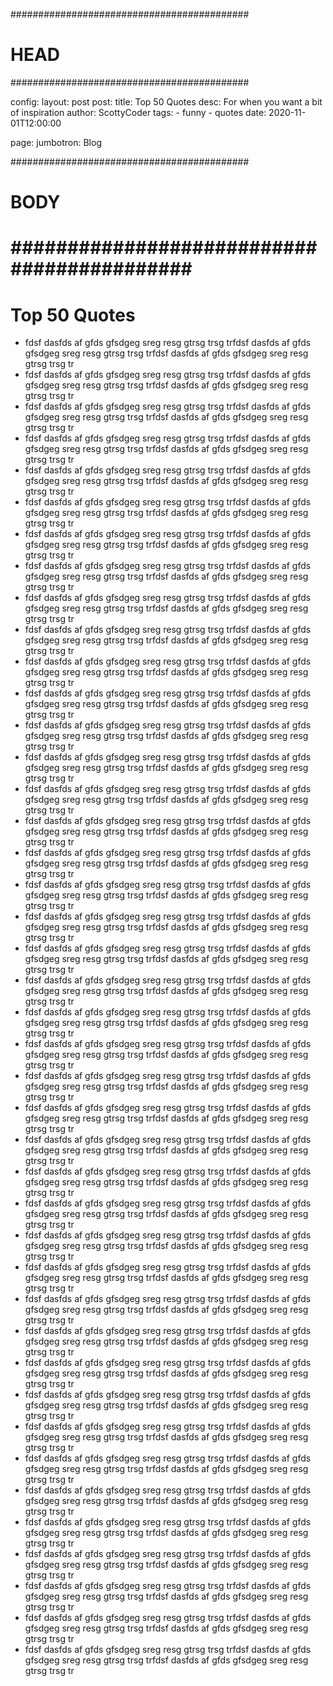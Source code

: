 ###########################################
# HEAD
###########################################

config: 
  layout: post
  post: 
    title: Top 50 Quotes
    desc: For when you want a bit of inspiration
    author: ScottyCoder
    tags: 
      - funny
      - quotes
    date: 2020-11-01T12:00:00

page: 
  jumbotron: Blog

###########################################
# BODY
###########################################
=====

# Top 50 Quotes

- fdsf dasfds af gfds gfsdgeg sreg resg gtrsg trsg trfdsf dasfds af gfds gfsdgeg sreg resg gtrsg trsg trfdsf dasfds af gfds gfsdgeg sreg resg gtrsg trsg tr
- fdsf dasfds af gfds gfsdgeg sreg resg gtrsg trsg trfdsf dasfds af gfds gfsdgeg sreg resg gtrsg trsg trfdsf dasfds af gfds gfsdgeg sreg resg gtrsg trsg tr
- fdsf dasfds af gfds gfsdgeg sreg resg gtrsg trsg trfdsf dasfds af gfds gfsdgeg sreg resg gtrsg trsg trfdsf dasfds af gfds gfsdgeg sreg resg gtrsg trsg tr
- fdsf dasfds af gfds gfsdgeg sreg resg gtrsg trsg trfdsf dasfds af gfds gfsdgeg sreg resg gtrsg trsg trfdsf dasfds af gfds gfsdgeg sreg resg gtrsg trsg tr
- fdsf dasfds af gfds gfsdgeg sreg resg gtrsg trsg trfdsf dasfds af gfds gfsdgeg sreg resg gtrsg trsg trfdsf dasfds af gfds gfsdgeg sreg resg gtrsg trsg tr
- fdsf dasfds af gfds gfsdgeg sreg resg gtrsg trsg trfdsf dasfds af gfds gfsdgeg sreg resg gtrsg trsg trfdsf dasfds af gfds gfsdgeg sreg resg gtrsg trsg tr
- fdsf dasfds af gfds gfsdgeg sreg resg gtrsg trsg trfdsf dasfds af gfds gfsdgeg sreg resg gtrsg trsg trfdsf dasfds af gfds gfsdgeg sreg resg gtrsg trsg tr
- fdsf dasfds af gfds gfsdgeg sreg resg gtrsg trsg trfdsf dasfds af gfds gfsdgeg sreg resg gtrsg trsg trfdsf dasfds af gfds gfsdgeg sreg resg gtrsg trsg tr
- fdsf dasfds af gfds gfsdgeg sreg resg gtrsg trsg trfdsf dasfds af gfds gfsdgeg sreg resg gtrsg trsg trfdsf dasfds af gfds gfsdgeg sreg resg gtrsg trsg tr
- fdsf dasfds af gfds gfsdgeg sreg resg gtrsg trsg trfdsf dasfds af gfds gfsdgeg sreg resg gtrsg trsg trfdsf dasfds af gfds gfsdgeg sreg resg gtrsg trsg tr
- fdsf dasfds af gfds gfsdgeg sreg resg gtrsg trsg trfdsf dasfds af gfds gfsdgeg sreg resg gtrsg trsg trfdsf dasfds af gfds gfsdgeg sreg resg gtrsg trsg tr
- fdsf dasfds af gfds gfsdgeg sreg resg gtrsg trsg trfdsf dasfds af gfds gfsdgeg sreg resg gtrsg trsg trfdsf dasfds af gfds gfsdgeg sreg resg gtrsg trsg tr
- fdsf dasfds af gfds gfsdgeg sreg resg gtrsg trsg trfdsf dasfds af gfds gfsdgeg sreg resg gtrsg trsg trfdsf dasfds af gfds gfsdgeg sreg resg gtrsg trsg tr
- fdsf dasfds af gfds gfsdgeg sreg resg gtrsg trsg trfdsf dasfds af gfds gfsdgeg sreg resg gtrsg trsg trfdsf dasfds af gfds gfsdgeg sreg resg gtrsg trsg tr
- fdsf dasfds af gfds gfsdgeg sreg resg gtrsg trsg trfdsf dasfds af gfds gfsdgeg sreg resg gtrsg trsg trfdsf dasfds af gfds gfsdgeg sreg resg gtrsg trsg tr
- fdsf dasfds af gfds gfsdgeg sreg resg gtrsg trsg trfdsf dasfds af gfds gfsdgeg sreg resg gtrsg trsg trfdsf dasfds af gfds gfsdgeg sreg resg gtrsg trsg tr
- fdsf dasfds af gfds gfsdgeg sreg resg gtrsg trsg trfdsf dasfds af gfds gfsdgeg sreg resg gtrsg trsg trfdsf dasfds af gfds gfsdgeg sreg resg gtrsg trsg tr
- fdsf dasfds af gfds gfsdgeg sreg resg gtrsg trsg trfdsf dasfds af gfds gfsdgeg sreg resg gtrsg trsg trfdsf dasfds af gfds gfsdgeg sreg resg gtrsg trsg tr
- fdsf dasfds af gfds gfsdgeg sreg resg gtrsg trsg trfdsf dasfds af gfds gfsdgeg sreg resg gtrsg trsg trfdsf dasfds af gfds gfsdgeg sreg resg gtrsg trsg tr
- fdsf dasfds af gfds gfsdgeg sreg resg gtrsg trsg trfdsf dasfds af gfds gfsdgeg sreg resg gtrsg trsg trfdsf dasfds af gfds gfsdgeg sreg resg gtrsg trsg tr
- fdsf dasfds af gfds gfsdgeg sreg resg gtrsg trsg trfdsf dasfds af gfds gfsdgeg sreg resg gtrsg trsg trfdsf dasfds af gfds gfsdgeg sreg resg gtrsg trsg tr
- fdsf dasfds af gfds gfsdgeg sreg resg gtrsg trsg trfdsf dasfds af gfds gfsdgeg sreg resg gtrsg trsg trfdsf dasfds af gfds gfsdgeg sreg resg gtrsg trsg tr
- fdsf dasfds af gfds gfsdgeg sreg resg gtrsg trsg trfdsf dasfds af gfds gfsdgeg sreg resg gtrsg trsg trfdsf dasfds af gfds gfsdgeg sreg resg gtrsg trsg tr
- fdsf dasfds af gfds gfsdgeg sreg resg gtrsg trsg trfdsf dasfds af gfds gfsdgeg sreg resg gtrsg trsg trfdsf dasfds af gfds gfsdgeg sreg resg gtrsg trsg tr
- fdsf dasfds af gfds gfsdgeg sreg resg gtrsg trsg trfdsf dasfds af gfds gfsdgeg sreg resg gtrsg trsg trfdsf dasfds af gfds gfsdgeg sreg resg gtrsg trsg tr
- fdsf dasfds af gfds gfsdgeg sreg resg gtrsg trsg trfdsf dasfds af gfds gfsdgeg sreg resg gtrsg trsg trfdsf dasfds af gfds gfsdgeg sreg resg gtrsg trsg tr
- fdsf dasfds af gfds gfsdgeg sreg resg gtrsg trsg trfdsf dasfds af gfds gfsdgeg sreg resg gtrsg trsg trfdsf dasfds af gfds gfsdgeg sreg resg gtrsg trsg tr
- fdsf dasfds af gfds gfsdgeg sreg resg gtrsg trsg trfdsf dasfds af gfds gfsdgeg sreg resg gtrsg trsg trfdsf dasfds af gfds gfsdgeg sreg resg gtrsg trsg tr
- fdsf dasfds af gfds gfsdgeg sreg resg gtrsg trsg trfdsf dasfds af gfds gfsdgeg sreg resg gtrsg trsg trfdsf dasfds af gfds gfsdgeg sreg resg gtrsg trsg tr
- fdsf dasfds af gfds gfsdgeg sreg resg gtrsg trsg trfdsf dasfds af gfds gfsdgeg sreg resg gtrsg trsg trfdsf dasfds af gfds gfsdgeg sreg resg gtrsg trsg tr
- fdsf dasfds af gfds gfsdgeg sreg resg gtrsg trsg trfdsf dasfds af gfds gfsdgeg sreg resg gtrsg trsg trfdsf dasfds af gfds gfsdgeg sreg resg gtrsg trsg tr
- fdsf dasfds af gfds gfsdgeg sreg resg gtrsg trsg trfdsf dasfds af gfds gfsdgeg sreg resg gtrsg trsg trfdsf dasfds af gfds gfsdgeg sreg resg gtrsg trsg tr
- fdsf dasfds af gfds gfsdgeg sreg resg gtrsg trsg trfdsf dasfds af gfds gfsdgeg sreg resg gtrsg trsg trfdsf dasfds af gfds gfsdgeg sreg resg gtrsg trsg tr
- fdsf dasfds af gfds gfsdgeg sreg resg gtrsg trsg trfdsf dasfds af gfds gfsdgeg sreg resg gtrsg trsg trfdsf dasfds af gfds gfsdgeg sreg resg gtrsg trsg tr
- fdsf dasfds af gfds gfsdgeg sreg resg gtrsg trsg trfdsf dasfds af gfds gfsdgeg sreg resg gtrsg trsg trfdsf dasfds af gfds gfsdgeg sreg resg gtrsg trsg tr
- fdsf dasfds af gfds gfsdgeg sreg resg gtrsg trsg trfdsf dasfds af gfds gfsdgeg sreg resg gtrsg trsg trfdsf dasfds af gfds gfsdgeg sreg resg gtrsg trsg tr
- fdsf dasfds af gfds gfsdgeg sreg resg gtrsg trsg trfdsf dasfds af gfds gfsdgeg sreg resg gtrsg trsg trfdsf dasfds af gfds gfsdgeg sreg resg gtrsg trsg tr
- fdsf dasfds af gfds gfsdgeg sreg resg gtrsg trsg trfdsf dasfds af gfds gfsdgeg sreg resg gtrsg trsg trfdsf dasfds af gfds gfsdgeg sreg resg gtrsg trsg tr
- fdsf dasfds af gfds gfsdgeg sreg resg gtrsg trsg trfdsf dasfds af gfds gfsdgeg sreg resg gtrsg trsg trfdsf dasfds af gfds gfsdgeg sreg resg gtrsg trsg tr
- fdsf dasfds af gfds gfsdgeg sreg resg gtrsg trsg trfdsf dasfds af gfds gfsdgeg sreg resg gtrsg trsg trfdsf dasfds af gfds gfsdgeg sreg resg gtrsg trsg tr
- fdsf dasfds af gfds gfsdgeg sreg resg gtrsg trsg trfdsf dasfds af gfds gfsdgeg sreg resg gtrsg trsg trfdsf dasfds af gfds gfsdgeg sreg resg gtrsg trsg tr
- fdsf dasfds af gfds gfsdgeg sreg resg gtrsg trsg trfdsf dasfds af gfds gfsdgeg sreg resg gtrsg trsg trfdsf dasfds af gfds gfsdgeg sreg resg gtrsg trsg tr